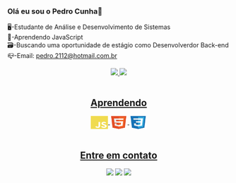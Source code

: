 ### Olá eu sou o Pedro Cunha👋<br>

🖥️-Estudante de Análise e Desenvolvimento de Sistemas<br>
📖-Aprendendo JavaScript<br>
🗃️-Buscando uma oportunidade de estágio como Desenvolverdor Back-end<br>
📪-Email: pedro.2112@hotmail.com.br<br>

<div align="center">
  <a href="https://github.com/pdrcunha">
  <img height="180em" src="https://github-readme-stats.vercel.app/api?username=pdrcunha&show_icons=true&theme=tokyonight&include_all_commits=true&count_private=true"/>
  <img height="180em" src="https://github-readme-stats.vercel.app/api/top-langs/?username=pdrcunha&layout=compact&langs_count=7&theme=tokyonight"/>
</div>
  <div style="display: inline_block"align="center"><br>
    <h2>Aprendendo</h2>
  <img align="center" alt="Js" height="30" width="40" src="https://raw.githubusercontent.com/devicons/devicon/master/icons/javascript/javascript-plain.svg">
  <img align="center" alt="HTML" height="30" width="40" src="https://raw.githubusercontent.com/devicons/devicon/master/icons/html5/html5-original.svg">
  <img align="center" alt="CSS" height="30" width="40" src="https://raw.githubusercontent.com/devicons/devicon/master/icons/css3/css3-original.svg">
</div><br>
  <div align="center"> 
    <h2>Entre em contato</h2>
    <a href="https://instagram.com/pdr.cunha" target="_blank"><img src="https://img.shields.io/badge/-Instagram-%23E4405F?style=for-the-badge&logo=instagram&logoColor=white" target="_blank"></a>
   <a href = "mailto:pedro.2112@hotmail.com.br"><img src="https://img.shields.io/badge/Microsoft_Outlook-0078D4?style=for-the-badge&logo=microsoft-outlook&logoColor=white" target="_blank"></a>
  <a href="https://www.linkedin.com/in/pedro-cunha-b176a523a/" target="_blank"><img src="https://img.shields.io/badge/-LinkedIn-%230077B5?style=for-the-badge&logo=linkedin&logoColor=white" target="_blank"></a> 
  
</div>
